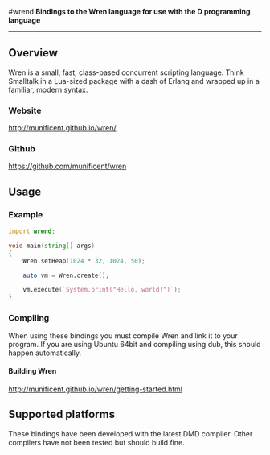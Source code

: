 #wrend
**Bindings to the Wren language for use with the D programming language**

---

## Overview
Wren is a small, fast, class-based concurrent scripting language. Think 
Smalltalk in a Lua-sized package with a dash of Erlang and wrapped up in a 
familiar, modern syntax.

### Website
http://munificent.github.io/wren/

### Github
https://github.com/munificent/wren

## Usage

### Example
```d
import wrend;

void main(string[] args)
{
	Wren.setHeap(1024 * 32, 1024, 50);

	auto vm = Wren.create();

	vm.execute(`System.print("Hello, world!")`);
}
```

### Compiling
When using these bindings you must compile Wren and link it to your program. If 
you are using Ubuntu 64bit and compiling using dub, this should happen 
automatically.

#### Building Wren
http://munificent.github.io/wren/getting-started.html

## Supported platforms
These bindings have been developed with the latest DMD compiler. Other 
compilers have not been tested but should build fine.
